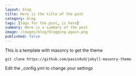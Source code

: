 ```yaml
---
layout: blog
title: Here is the title of the post
category: blog
tags: [tags for the post, is here]  
summary: Here is a summary of the post
image: /images/blog/blogging-again.png
published: false
---
```


This is a template with masonry to get the theme

```
git clone https://github.com/pasindud/jekyll-masonry-theme
```

Edit the _config.yml to change your settings
